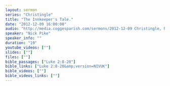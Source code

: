 ```yaml
---
layout: sermon
series: "Christingle"
title: "The Innkeeper's Tale."
date: "2012-12-09 16:00:00"
audio: "http://media.coggesparish.com/sermons/2012-12-09 Christingle, Nick Pike.mp3"
speaker: "Nick Pike"
speaker_info: ""
duration: "19"
youtube_videos: [""]
slides: [""]
files: [""]
bible_passages: ["Luke 2:8-20"]
bible_links: ["Luke 2:8-20&amp;version=NIVUK"]
bible_videos: [""]
bible_videos_links: [""]
---
```

